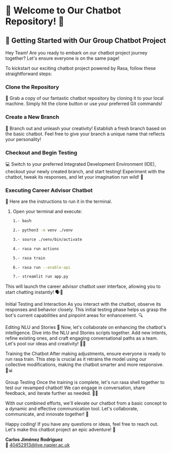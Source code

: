 # 🌟 Welcome to Our Chatbot Repository! 🌟

## 👥 Getting Started with Our Group Chatbot Project

Hey Team! Are you ready to embark on our chatbot project journey together? Let's ensure everyone is on the same page!

To kickstart our exciting chatbot project powered by Rasa, follow these straightforward steps:

### Clone the Repository
🧬 Grab a copy of our fantastic chatbot repository by cloning it to your local machine. Simply hit the clone button or use your preferred Git commands!

### Create a New Branch
🌱 Branch out and unleash your creativity! Establish a fresh branch based on the basic chatbot. Feel free to give your branch a unique name that reflects your personality!

### Checkout and Begin Testing
💻 Switch to your preferred Integrated Development Environment (IDE), checkout your newly created branch, and start testing! Experiment with the chatbot, tweak its responses, and let your imagination run wild! 🎉

### Executing Career Advisor Chatbot
🤖 Here are the instructions to run it in the terminal.

1. Open your terminal and execute:
   ```bash
   1.- bash
      ```
      ```bash
   2.- python3 -m venv ./venv
     ```
    ```bash
   3.- source ./venv/bin/activate
    ```
    ```bash
   4.- rasa run actions
    ```
     ```bash
   5.- rasa train
    ```
   ```bash
   6.- rasa run --enable-api
    ```
    ```bash
   7.- streamlit run app.py
    ```



This will launch the career advisor chatbot user interface, allowing you to start chatting instantly! 🗣️💬

Initial Testing and Interaction
As you interact with the chatbot, observe its responses and behavior closely. This initial testing phase helps us grasp the bot's current capabilities and pinpoint areas for enhancement. 🔍

Editing NLU and Stories
📝 Now, let's collaborate on enhancing the chatbot's intelligence. Dive into the NLU and Stories scripts together. Add new intents, refine existing ones, and craft engaging conversational paths as a team. Let's pool our ideas and creativity! 🧠💡

Training the Chatbot
After making adjustments, ensure everyone is ready to run rasa train. This step is crucial as it retrains the model using our collective modifications, making the chatbot smarter and more responsive. 🚂📊

Group Testing
Once the training is complete, let's run rasa shell together to test our revamped chatbot! We can engage in conversation, share feedback, and iterate further as needed. 🚀🔄

With our combined efforts, we'll elevate our chatbot from a basic concept to a dynamic and effective communication tool. Let's collaborate, communicate, and innovate together! 💬

Happy coding! If you have any questions or ideas, feel free to reach out. Let's make this chatbot project an epic adventure! 🤖


**Carlos Jiménez Rodríguez**  
  📧 40452913@live.napier.ac.uk
